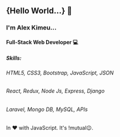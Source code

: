 ## {Hello World...} 👋

### I'm Alex Kimeu...
#### Full-Stack Web Developer 💻

##### Skills:
###### HTML5, CSS3, Bootstrap, JavaScript, JSON
###### React, Redux, Node Js, Express, Django
###### Laravel, Mongo DB, MySQL, APIs

In ❤️ with JavaScript. It's !mutual😉.
